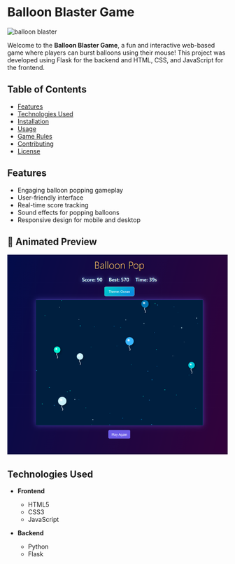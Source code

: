 # Balloon Blaster Game  
<img src="https://github.com/user-attachments/assets/BalloonBlaster/generated-icon.png" alt="balloon blaster" width="100"/>

Welcome to the **Balloon Blaster Game**, a fun and interactive web-based game where players can burst balloons using their mouse! This project was developed using Flask for the backend and HTML, CSS, and JavaScript for the frontend.  

## Table of Contents  

- [Features](#features)  
- [Technologies Used](#technologies-used)  
- [Installation](#installation)  
- [Usage](#usage)  
- [Game Rules](#game-rules)  
- [Contributing](#contributing)  
- [License](#license)  

## Features  

- Engaging balloon popping gameplay  
- User-friendly interface  
- Real-time score tracking  
- Sound effects for popping balloons  
- Responsive design for mobile and desktop
   
## 🎥 Animated Preview
<img src="https://github.com/DeeptiOP/balloon-blaster/blob/main/Screenshot%202025-02-06%20011813.png?raw=true" alt="balloon blaster"/> 

## Technologies Used  

- **Frontend**  
  - HTML5  
  - CSS3  
  - JavaScript  
  
- **Backend**  
  - Python  
  - Flask   
